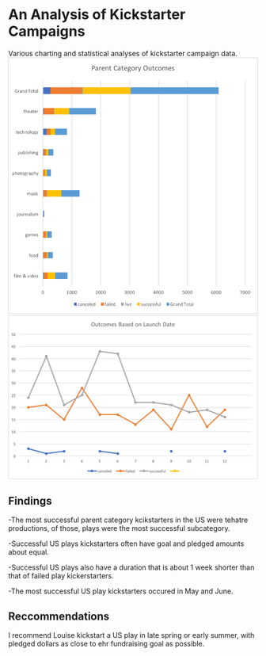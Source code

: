 # An Analysis of Kickstarter Campaigns
Various charting and statistical analyses of kickstarter campaign data.
![Parent Categories Outcomes](https://github.com/mroot9519/Kickstarter-Analysis/blob/master/Chart%201.png)
![Outcomes based on Launch date](https://github.com/mroot9519/Kickstarter-Analysis/blob/master/Chart%202.png)
## Findings
-The most successful parent category kcikstarters in the US were tehatre productions, of those, plays were the most successful subcategory.

-Successful US plays kickstarters often have goal and pledged amounts about equal.

-Successful US plays also have a duration that is about 1 week shorter than that of failed play kickerstarters.

-The most successful US play kickstarters occured in May and June.

## Reccommendations
I recommend Louise kickstart a US play in late spring or early summer, with pledged dollars as close to ehr fundraising goal as possible. 
